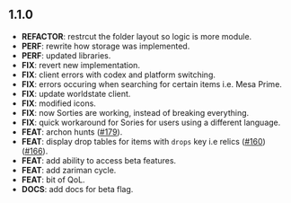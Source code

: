 ## 1.1.0

 - **REFACTOR**: restrcut the folder layout so logic is more module.
 - **PERF**: rewrite how storage was implemented.
 - **PERF**: updated libraries.
 - **FIX**: revert new implementation.
 - **FIX**: client errors with codex and platform switching.
 - **FIX**: errors occuring when searching for certain items i.e. Mesa Prime.
 - **FIX**: update worldstate client.
 - **FIX**: modified icons.
 - **FIX**: now Sorties are working, instead of breaking everything.
 - **FIX**: quick workaround for Sories for users using a different language.
 - **FEAT**: archon hunts ([#179](https://github.com/WFCD/navis/issues/179)).
 - **FEAT**: display drop tables for items with `drops` key i.e relics ([#160](https://github.com/WFCD/navis/issues/160)) ([#166](https://github.com/WFCD/navis/issues/166)).
 - **FEAT**: add ability to access beta features.
 - **FEAT**: add zariman cycle.
 - **FEAT**: bit of QoL.
 - **DOCS**: add docs for beta flag.

